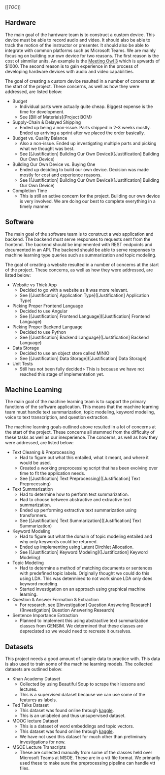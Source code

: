 [[_TOC_]]

## Hardware
The main goal of the hardware team is to construct a custom device. This device must be able to record audio and video. It should also be able to track the motion of the instructor or presenter. It should also be able to integrate with common platforms such as Microsoft Teams. We are mainly focusing on building our own device for two reasons. The first reason is the cost of simmilar units. An example is the [Meeting Owl 3](https://owllabs.com/products/meeting-owl-3) which is upwards of $1000. The second reason is to gain experience in the process of developing hardware devices with audio and video capabilities.

The goal of creating a custom device resulted in a number of concerns at the start of the project. These concerns, as well as how they were addressed, are listed below:
- Budget 
  - Individual parts were actually quite cheap. Biggest expense is the time for development.
  - See [Bill of Materials](Project BOM)
- Supply-Chain & Delayed Shipping
  - Ended up being a non-issue. Parts shipped in 2-3 weeks mostly. Ended up arriving a sprint after we placed the order basically.
- Budget vs. Quality Balance
  - Also a non-issue. Ended up investigating multiple parts and picking what we thought was best.
  - See [[Justification] Building Our Own Device]([Justification] Building Our Own Device)
- Building Our Own Device vs. Buying One
  - Ended up deciding to build our own device. Decision was made mostly for cost and experience reasons.
  - See [[Justification] Building Our Own Device]([Justification] Building Our Own Device)
- Completion Time
  - This is still an active concern for the project. Building our own device is very involved. We are doing our best to complete everything in a timely manner.

## Software
The main goal of the software team is to construct a web application and backend. The backend must serve responses to requests sent from the frontend. The backend should be implemented with REST endpoints and documented in an API. The backend should be able to serve responses to machine learning type queries such as summarization and topic modeling.

The goal of creating a website resulted in a number of concerns at the start of the project. These concerns, as well as how they were addressed, are listed below:
- Website vs Thick App
  - Decided to go with a website as it was more relevant.
  - See [[Justification] Application Type]([Justification] Application Type)
- Picking Proper Frontend Language
  - Decided to use Angular
  - See [[Justification] Frontend Language]([Justification] Frontend Language)
- Picking Proper Backend Language
  - Decided to use Python
  - See [[Justification] Backend Language]([Justification] Backend Language)
- Data Storage
  - Decided to use an object store called MINIO
  - See [[Justification] Data Storage]([Justification] Data Storage)
- Unit Tests
  - Still has not been fully decided> This is because we have not reached this stage of implementation yet.

## Machine Learning
The main goal of the machine learning team is to support the primary functions of the software application. This means that the machine learning team must handle text summarization, topic modeling, keyword modeling, voice to text transcription, and question extraction.

The machine learning goals outlined above resulted in a lot of concerns at the start of the project. These concerns all stemmed from the difficulty of these tasks as well as our inexperience. The concerns, as well as how they were addressed, are listed below:
- Text Cleaning & Preprocessing
  - Had to figure out what this entailed, what it meant, and where it would be used.
  - Created a working preprocessing script that has been evolving over time to fit the application needs.
  - See [[Justification] Text Preprocessing]([Justification] Text Preprocessing)
- Text Summarization
  - Had to determine how to perform text summarization.
  - Had to choose between abstractive and extractive text summarization.
  - Ended up performing extractive text summarization using transformers.
  - See [[Justification] Text Summarization]([Justification] Text Summarization)
- Keyword Modeling
  - Had to figure out what the domain of topic modeling entailed and why only keywords could be returned.
  - Ended up implementing using Latent Dirchlet Allocation.
  - See [[Justification] Keyword Modeling]([Justification] Keyword Modeling)
- Topic Modeling
  - Had to determine a method of matching documents or sentences with predefined topic labels. Originally thought we could do this using LDA. This was determined to not work since LDA only does keyword modeling.
  - Started investigation on an approach using graphical machine learning.
- Question & Answer Formation & Extraction
  - For research, see [[Investigation] Question Answering Research]([Investigation] Question Answering Research)
- Sentence Importance Extraction
  - Planned to implement this using abstractive text summarization classes from GENSIM. We determined that these classes are depreciated so we would need to recreate it ourselves.

## Datasets
This project needs a good amount of sample data to practice with. This data is also used to train some of the machine learning models. The collected datasets are outlined below:

- Khan Academy Dataset
  - Collected by using Beautiful Soup to scrape their lessons and lectures.
  - This is a supervised dataset because we can use some of the features as labels.
- Ted Talks Dataset
  - This dataset was found online through [kaggle](https://www.kaggle.com/datasets/rounakbanik/ted-talks).
  - This is an unlabeled and thus unsupervised dataset.
- MOOC lecture Dataset
  - This is a dataset of word embeddings and topic vectors.
  - This dataset was found online through [kaggle](https://www.kaggle.com/datasets/saurabhshahane/mooc-lecture-dataset).
  - We have not used this dataset for much other than preliminary investigations for now.
- MSOE Lecture Transcripts
  - These are collected manually from some of the classes held over Microsoft Teams at MSOE. These are in a vtt file format. We primarily used these to make sure the preprocessing pipeline can handle vtt files.





























